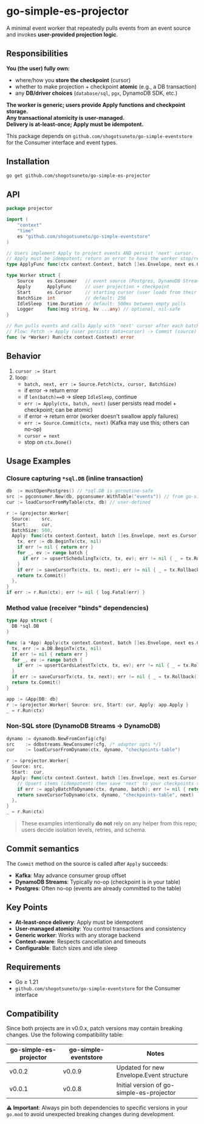 # go-simple-es-projector

A minimal event worker that repeatedly pulls events from an event source and invokes **user-provided projection logic**.

## Responsibilities

**You (the user) fully own:**

- where/how you **store the checkpoint** (cursor)
- whether to make projection + checkpoint **atomic** (e.g., a DB transaction)
- any **DB/driver choices** (`database/sql`, `pgx`, DynamoDB SDK, etc.)

**The worker is generic; users provide Apply functions and checkpoint storage.**  
**Any transactional atomicity is user-managed.**  
**Delivery is at-least-once; Apply must be idempotent.**

This package depends on `github.com/shogotsuneto/go-simple-eventstore` for the Consumer interface and event types.

## Installation

```bash
go get github.com/shogotsuneto/go-simple-es-projector
```

## API

```go
package projector

import (
    "context"
    "time"
    es "github.com/shogotsuneto/go-simple-eventstore"
)

// Users implement Apply to project events AND persist 'next' cursor.
// Apply must be idempotent; return an error to have the worker stop/retry.
type ApplyFunc func(ctx context.Context, batch []es.Envelope, next es.Cursor) error

type Worker struct {
    Source     es.Consumer   // event source (Postgres, DynamoDB Streams, Kafka…)
    Apply      ApplyFunc     // user projection + checkpoint
    Start      es.Cursor     // starting cursor (user loads from their store)
    BatchSize  int           // default: 256
    IdleSleep  time.Duration // default: 500ms between empty polls
    Logger     func(msg string, kv ...any) // optional, nil-safe
}

// Run pulls events and calls Apply with 'next' cursor after each batch.
// Flow: Fetch -> Apply (user persists data+cursor) -> Commit (source) -> advance.
func (w *Worker) Run(ctx context.Context) error
```

## Behavior

1. `cursor := Start`
2. loop:
   - `batch, next, err := Source.Fetch(ctx, cursor, BatchSize)`
   - if error → return error
   - if `len(batch)==0` → sleep `IdleSleep`, continue
   - `err := Apply(ctx, batch, next)` (user persists read model + checkpoint; can be atomic)
   - if error → return error (worker doesn't swallow apply failures)
   - `err := Source.Commit(ctx, next)` (Kafka may use this; others can no-op)
   - `cursor = next`
   - stop on `ctx.Done()`

## Usage Examples

### Closure capturing `*sql.DB` (inline transaction)

```go
db  := mustOpenPostgres() // *sql.DB is goroutine-safe
src := pgconsumer.New(db, pgconsumer.WithTable("events")) // from go-simple-eventstore
cur := loadCursorFromMyTable(ctx, db) // user-defined

r := &projector.Worker{
  Source:    src,
  Start:     cur,
  BatchSize: 500,
  Apply: func(ctx context.Context, batch []es.Envelope, next es.Cursor) error {
    tx, err := db.BeginTx(ctx, nil)
    if err != nil { return err }
    for _, ev := range batch {
      if err := upsertSchedulingTx(ctx, tx, ev); err != nil { _ = tx.Rollback(); return err }
    }
    if err := saveCursorTx(ctx, tx, next); err != nil { _ = tx.Rollback(); return err }
    return tx.Commit()
  },
}
if err := r.Run(ctx); err != nil { log.Fatal(err) }
```

### Method value (receiver "binds" dependencies)

```go
type App struct {
  DB *sql.DB
}

func (a *App) Apply(ctx context.Context, batch []es.Envelope, next es.Cursor) error {
  tx, err := a.DB.BeginTx(ctx, nil)
  if err != nil { return err }
  for _, ev := range batch {
    if err := upsertCardsLatestTx(ctx, tx, ev); err != nil { _ = tx.Rollback(); return err }
  }
  if err := saveCursorTx(ctx, tx, next); err != nil { _ = tx.Rollback(); return err }
  return tx.Commit()
}

app := &App{DB: db}
r := &projector.Worker{ Source: src, Start: cur, Apply: app.Apply }
_ = r.Run(ctx)
```

### Non-SQL store (DynamoDB Streams → DynamoDB)

```go
dynamo := dynamodb.NewFromConfig(cfg)
src    := ddbstreams.NewConsumer(cfg, /* adapter opts */)
cur    := loadCursorFromDynamo(ctx, dynamo, "checkpoints-table")

r := &projector.Worker{
  Source: src,
  Start:  cur,
  Apply: func(ctx context.Context, batch []es.Envelope, next es.Cursor) error {
    // Upsert items (idempotent) then save 'next' to your checkpoints table
    if err := applyBatchToDynamo(ctx, dynamo, batch); err != nil { return err }
    return saveCursorToDynamo(ctx, dynamo, "checkpoints-table", next)
  },
}
_ = r.Run(ctx)
```

> These examples intentionally **do not** rely on any helper from this repo; users decide isolation levels, retries, and schema.

## Commit semantics

The `Commit` method on the source is called after `Apply` succeeds:

- **Kafka**: May advance consumer group offset
- **DynamoDB Streams**: Typically no-op (checkpoint is in your table)
- **Postgres**: Often no-op (events are already committed to the table)

## Key Points

- **At-least-once delivery**: Apply must be idempotent
- **User-managed atomicity**: You control transactions and consistency
- **Generic worker**: Works with any storage backend
- **Context-aware**: Respects cancellation and timeouts
- **Configurable**: Batch sizes and idle sleep

## Requirements

- Go ≥ 1.21
- `github.com/shogotsuneto/go-simple-eventstore` for the Consumer interface

## Compatibility

Since both projects are in v0.0.x, patch versions may contain breaking changes. Use the following compatibility table:

| go-simple-es-projector | go-simple-eventstore | Notes                                     |
| ---------------------- | -------------------- | ----------------------------------------- |
| v0.0.2                 | v0.0.9               | Updated for new Envelope.Event structure  |
| v0.0.1                 | v0.0.8               | Initial version of go-simple-es-projector |

**⚠️ Important**: Always pin both dependencies to specific versions in your `go.mod` to avoid unexpected breaking changes during development.
